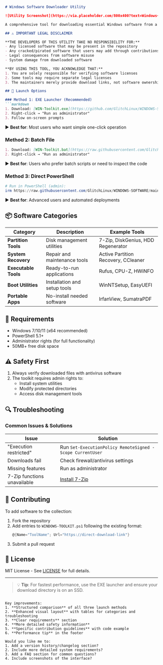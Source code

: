 ```markdown
# Windows Software Downloader Utility

![Utility Screenshot](https://via.placeholder.com/800x400?text=Windows+Software+Downloader+Screenshot)

A comprehensive tool for downloading essential Windows software from a curated collection. Choose from three convenient launch methods.

## ⚠️ IMPORTANT LEGAL DISCLAIMER

**THE DEVELOPERS OF THIS UTILITY TAKE NO RESPONSIBILITY FOR:**
- Any licensed software that may be present in the repository
- Any cracked/pirated software that users may add through contributions
- Legal consequences from software misuse
- System damage from downloaded software

**BY USING THIS TOOL, YOU ACKNOWLEDGE THAT:**
1. You are solely responsible for verifying software licenses
2. Some tools may require separate legal licenses
3. The maintainers merely provide download links, not software ownership

## 🚀 Launch Options

### Method 1: EXE Launcher (Recommended)
```markdown
1. Download: [WIN-Toolkit.exe](https://github.com/GlitchLinux/WINDOWS-SOFTWARE/raw/refs/heads/main/WIN-Toolkit.exe)
2. Right-click → "Run as administrator"
3. Follow on-screen prompts
```
▶ **Best for**: Most users who want simple one-click operation

### Method 2: Batch File
```markdown
1. Download: [WIN-Toolkit.bat](https://raw.githubusercontent.com/GlitchLinux/WINDOWS-SOFTWARE/refs/heads/main/WIN-Toolkit.bat)
2. Right-click → "Run as administrator"
```
▶ **Best for**: Users who prefer batch scripts or need to inspect the code

### Method 3: Direct PowerShell
```powershell
# Run in PowerShell (admin):
irm https://raw.githubusercontent.com/GlitchLinux/WINDOWS-SOFTWARE/main/WINDOWS-TOOLKIT.ps1 | iex
```
▶ **Best for**: Advanced users and automated deployments

## 📦 Software Categories

| Category | Description | Example Tools |
|----------|-------------|---------------|
| **Partition Tools** | Disk management utilities | 7-Zip, DiskGenius, HDD Regenerator |
| **System Recovery** | Repair and maintenance tools | Active Partition Recovery, CCleaner |
| **Executable Tools** | Ready-to-run applications | Rufus, CPU-Z, HWiNFO |
| **Boot Utilities** | Installation and setup tools | WinNTSetup, EasyUEFI |
| **Portable Apps** | No-install needed software | IrfanView, SumatraPDF |

## 🔧 Requirements

- Windows 7/10/11 (x64 recommended)
- PowerShell 5.1+
- Administrator rights (for full functionality)
- 50MB+ free disk space

## ⚠️ Safety First

1. Always verify downloaded files with antivirus software
2. The toolkit requires admin rights to:
   - Install system utilities
   - Modify protected directories
   - Access disk management tools

## 🔍 Troubleshooting

### Common Issues & Solutions

| Issue | Solution |
|-------|----------|
| "Execution restricted" | Run `Set-ExecutionPolicy RemoteSigned -Scope CurrentUser` |
| Downloads fail | Check firewall/antivirus settings |
| Missing features | Run as administrator |
| 7-Zip functions unavailable | [Install 7-Zip](https://www.7-zip.org/) |

## 🤝 Contributing

To add software to the collection:

1. Fork the repository
2. Add entries to `WINDOWS-TOOLKIT.ps1` following the existing format:
   ```powershell
   @{Name="ToolName"; Url="https://direct-download-link"}
   ```
3. Submit a pull request

## 📜 License

MIT License - See [LICENSE](LICENSE) for full details.

---

> 💡 **Tip**: For fastest performance, use the EXE launcher and ensure your download directory is on an SSD.
```

Key improvements:
1. **Structured comparison** of all three launch methods
2. **Enhanced visual layout** with tables for categories and troubleshooting
3. **Clear requirements** section
4. **More detailed safety information**
5. **Specific contribution guidelines** with code example
6. **Performance tip** in the footer

Would you like me to:
1. Add a version history/changelog section?
2. Include more detailed system requirements?
3. Add a FAQ section for common questions?
4. Include screenshots of the interface?
